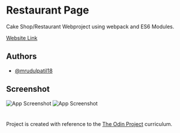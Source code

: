 
# Restaurant Page

Cake Shop/Restaurant Webproject using webpack and ES6 Modules. 

[Website Link](https://mrudulpatil18.github.io/Restaurant-Page/)

## Authors

- [@mrudulpatil18](https://www.github.com/mrudulpatil18)


## Screenshot

![App Screenshot](./ss1.png)
![App Screenshot](./ss2.png)


#

Project is created with reference to the [The Odin Project](https://github.com/TheOdinProject) curriculum.

#
